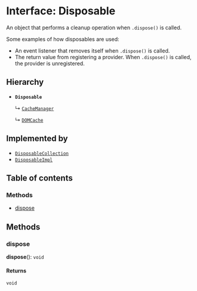 # Interface: Disposable

An object that performs a cleanup operation when `.dispose()` is called.

Some examples of how disposables are used:

* An event listener that removes itself when `.dispose()` is called.
* The return value from registering a provider. When `.dispose()` is called, the provider is unregistered.

## Hierarchy

* **`Disposable`**

  ↳ [`CacheManager`](/en/auto-docs/utils/interfaces/CacheManager.md)

  ↳ [`DOMCache`](/en/auto-docs/utils/interfaces/DOMCache.md)

## Implemented by

* [`DisposableCollection`](/en/auto-docs/utils/classes/DisposableCollection.md)
* [`DisposableImpl`](/en/auto-docs/utils/classes/DisposableImpl.md)

## Table of contents

### Methods

* [dispose](/en/auto-docs/utils/interfaces/Disposable-1.md#dispose)

## Methods

### dispose

**dispose**(): `void`

#### Returns

`void`
